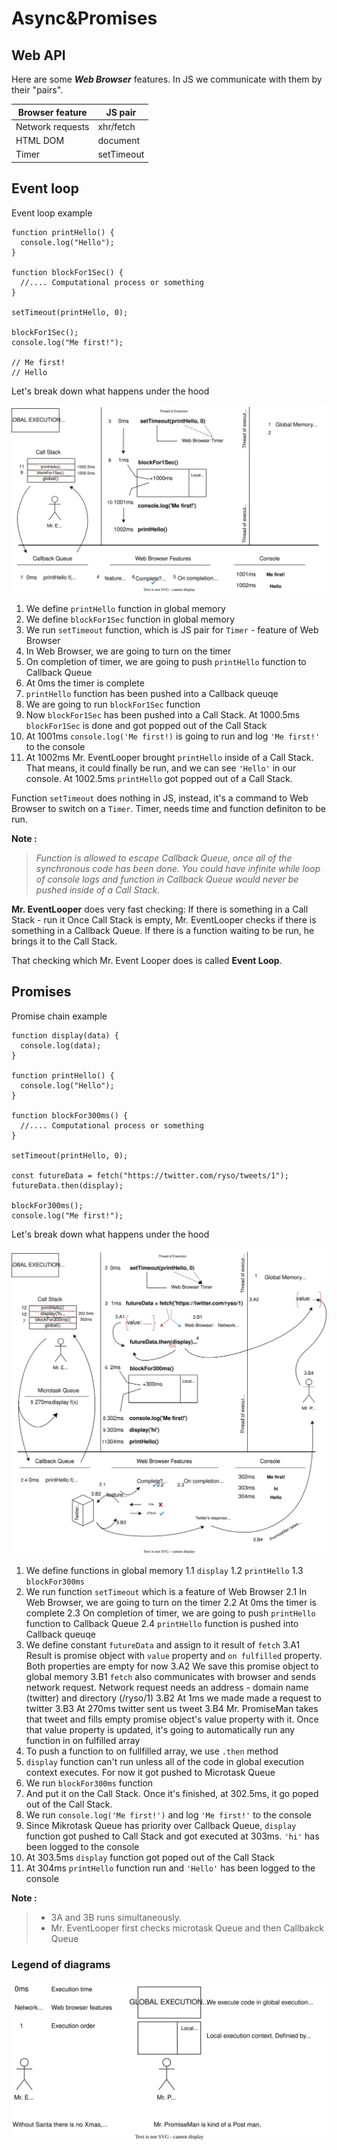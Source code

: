 # Async&Promises

## Web API

Here are some **_Web Browser_** features. In JS we communicate with them by their "pairs".

| Browser feature  | JS pair    |
| ---------------- | ---------- |
| Network requests | xhr/fetch  |
| HTML DOM         | document   |
| Timer            | setTimeout |

## Event loop

Event loop example

```JS
function printHello() {
  console.log("Hello");
}

function blockFor1Sec() {
  //.... Computational process or something
}

setTimeout(printHello, 0);

blockFor1Sec();
console.log("Me first!");

// Me first!
// Hello
```

Let's break down what happens under the hood

![eventLoopDiagram](/assets/eventLoop.svg)

1. We define `printHello` function in global memory
2. We define `blockFor1Sec` function in global memory
3. We run `setTimeout` function, which is JS pair for `Timer` - feature of Web Browser
4. In Web Browser, we are going to turn on the timer
5. On completion of timer, we are going to push `printHello` function to Callback Queue
6. At 0ms the timer is complete
7. `printHello` function has been pushed into a Callback queuqe
8. We are going to run `blockFor1Sec` function
9. Now `blockFor1Sec` has been pushed into a Call Stack. At 1000.5ms `blockFor1Sec` is done and got popped out of the Call Stack
10. At 1001ms `console.log('Me first!)` is going to run and log `'Me first!'` to the console
11. At 1002ms Mr. EventLooper brought `printHello` inside of a Call Stack. That means, it could finally be run, and we can see `'Hello'` in our console. At 1002.5ms `printHello` got popped out of a Call Stack.

Function `setTimeout` does nothing in JS, instead, it's a command to Web Browser to switch on a `Timer`. Timer, needs time and function definiton to be run.

**Note :**

> _Function is allowed to escape Callback Queue, once all of the synchronous code has been done. You could have infinite while loop of console logs and function in Callback Queue would never be pushed inside of a Call Stack._

**Mr. EventLooper** does very fast checking:
If there is something in a Call Stack - run it
Once Call Stack is empty, Mr. EventLooper checks if there is something in a Callback Queue. If there is a function waiting to be run, he brings it to the Call Stack.

That checking which Mr. Event Looper does is called **Event Loop**.

## Promises

Promise chain example

```JS
function display(data) {
  console.log(data);
}

function printHello() {
  console.log("Hello");
}

function blockFor300ms() {
  //.... Computational process or something
}

setTimeout(printHello, 0);

const futureData = fetch("https://twitter.com/ryso/tweets/1");
futureData.then(display);

blockFor300ms();
console.log("Me first!");
```

Let's break down what happens under the hood

![promiseDiagram](/assets/promises.svg)

1. We define functions in global memory
   1.1 `display`
   1.2 `printHello`
   1.3 `blockFor300ms`
2. We run function `setTimeout` which is a feature of Web Browser
   2.1 In Web Browser, we are going to turn on the timer
   2.2 At 0ms the timer is complete
   2.3 On completion of timer, we are going to push `printHello` function to Callback Queue
   2.4 `printHello` function is pushed into Callback queuqe
3. We define constant `futureData` and assign to it result of `fetch`
   3.A1 Result is promise object with `value` property and `on fulfilled` property. Both properties are empty for now
   3.A2 We save this promise object to global memory
   3.B1 `fetch` also communicates with browser and sends network request. Network request needs an address - domain name (twitter) and directory (/ryso/1)
   3.B2 At 1ms we made made a request to twitter
   3.B3 At 270ms twitter sent us tweet
   3.B4 Mr. PromiseMan takes that tweet and fills empty promise object's value property with it. Once that value property is updated, it's going to automatically run any function in on fulfilled array
4. To push a function to on fullfilled array, we use `.then` method
5. `display` function can't run unless all of the code in global execution context executes. For now it got pushed to Microtask Queue
6. We run `blockFor300ms` function
7. And put it on the Call Stack. Once it's finished, at 302.5ms, it go poped out of the Call Stack.
8. We run `console.log('Me first!')` and log `'Me first!'` to the console
9. Since Mikrotask Queue has priority over Callback Queue, `display` function got pushed to Call Stack and got executed at 303ms. `'hi'` has been logged to the console
10. At 303.5ms `display` function got poped out of the Call Stack
11. At 304ms `printHello` function run and `'Hello'` has been logged to the console

**Note :**

> - 3A and 3B runs simultaneously.
> - Mr. EventLooper first checks microtask Queue and then Callbakck Queue

### Legend of diagrams

![legendDiagram](/assets/legendDiagram.svg)
